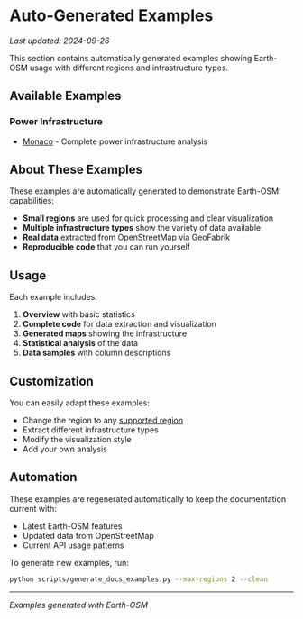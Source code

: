 # Auto-Generated Examples

*Last updated: 2024-09-26*

This section contains automatically generated examples showing Earth-OSM usage with different regions and infrastructure types.

## Available Examples

### Power Infrastructure

- [Monaco](monaco_power_example.md) - Complete power infrastructure analysis

## About These Examples

These examples are automatically generated to demonstrate Earth-OSM capabilities:

- **Small regions** are used for quick processing and clear visualization
- **Multiple infrastructure types** show the variety of data available
- **Real data** extracted from OpenStreetMap via GeoFabrik
- **Reproducible code** that you can run yourself

## Usage

Each example includes:

1. **Overview** with basic statistics
2. **Complete code** for data extraction and visualization  
3. **Generated maps** showing the infrastructure
4. **Statistical analysis** of the data
5. **Data samples** with column descriptions

## Customization

You can easily adapt these examples:

- Change the region to any [supported region](../regions.md)
- Extract different infrastructure types
- Modify the visualization style
- Add your own analysis

## Automation

These examples are regenerated automatically to keep the documentation current with:

- Latest Earth-OSM features
- Updated data from OpenStreetMap
- Current API usage patterns

To generate new examples, run:

```bash
python scripts/generate_docs_examples.py --max-regions 2 --clean
```

---

*Examples generated with Earth-OSM*
